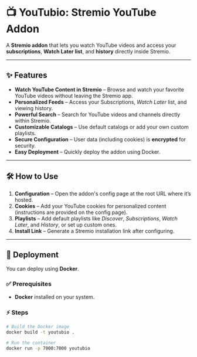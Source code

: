 # 📺 YouTubio: Stremio YouTube Addon

A **Stremio addon** that lets you watch YouTube videos and access your **subscriptions**, **Watch Later list**, and **history** directly inside Stremio.

---

## ✨ Features
- **Watch YouTube Content in Stremio** – Browse and watch your favorite YouTube videos without leaving the Stremio app.  
- **Personalized Feeds** – Access your Subscriptions, *Watch Later* list, and viewing history.  
- **Powerful Search** – Search for YouTube videos and channels directly within Stremio.  
- **Customizable Catalogs** – Use default catalogs or add your own custom playlists.  
- **Secure Configuration** – User data (including cookies) is **encrypted** for security.  
- **Easy Deployment** – Quickly deploy the addon using Docker.  

---

## 🛠 How to Use
1. **Configuration** – Open the addon's config page at the root URL where it’s hosted.  
2. **Cookies** – Add your YouTube cookies for personalized content (instructions are provided on the config page).  
3. **Playlists** – Add default playlists like *Discover*, *Subscriptions*, *Watch Later*, and *History*, or set up custom ones.  
4. **Install Link** – Generate a Stremio installation link after configuring.  

---

## 🚀 Deployment

You can deploy using **Docker**.

### ✅ Prerequisites
- **Docker** installed on your system.  

### ⚡ Steps
```bash
# Build the Docker image
docker build -t youtubio .

# Run the container
docker run -p 7000:7000 youtubio
